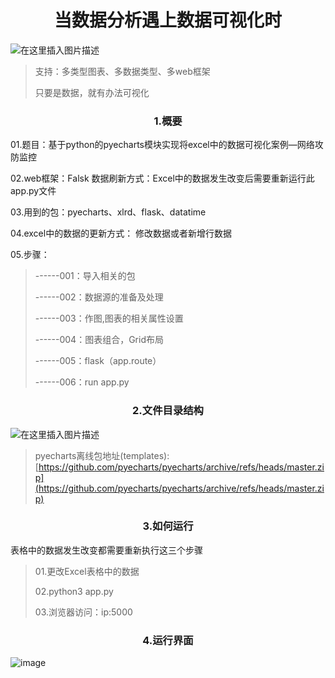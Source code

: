 <h1 align = "center">当数据分析遇上数据可视化时</h1>

![在这里插入图片描述](https://img-blog.csdnimg.cn/838d477a3d6c4d80bbd471daca44ad12.png)


>支持：多类型图表、多数据类型、多web框架
>
>只要是数据，就有办法可视化

<h3 align = "center">1.概要</h3>

01.题目：基于python的pyecharts模块实现将excel中的数据可视化案例—网络攻防监控

02.web框架：Falsk
数据刷新方式：Excel中的数据发生改变后需要重新运行此app.py文件

03.用到的包：pyecharts、xlrd、flask、datatime

04.excel中的数据的更新方式：
修改数据或者新增行数据

05.步骤：

>------001：导入相关的包
>
>------002：数据源的准备及处理
>
>------003：作图,图表的相关属性设置
>
>------004：图表组合，Grid布局
>
>------005：flask（app.route）
>
>------006：run app.py

<h3 align = "center">2.文件目录结构</h3>

![在这里插入图片描述](https://img-blog.csdnimg.cn/52cc72f47155442e8373adf6f3687749.png?x-oss-process=image/watermark,type_d3F5LXplbmhlaQ,shadow_50,text_Q1NETiBASVTlsI_lk6Xlk6U=,size_13,color_FFFFFF,t_70,g_se,x_16)

>pyecharts离线包地址(templates):
[https://github.com/pyecharts/pyecharts/archive/refs/heads/master.zip](https://github.com/pyecharts/pyecharts/archive/refs/heads/master.zip)

<h3 align = "center">3.如何运行</h3>

表格中的数据发生改变都需要重新执行这三个步骤

>01.更改Excel表格中的数据
>
>02.python3 app.py
>
>03.浏览器访问：ip:5000

<h3 align = "center">4.运行界面</h3>

![image](https://user-images.githubusercontent.com/46338963/153335677-5e988eca-773d-469b-9717-5a9db9b24e69.png)


